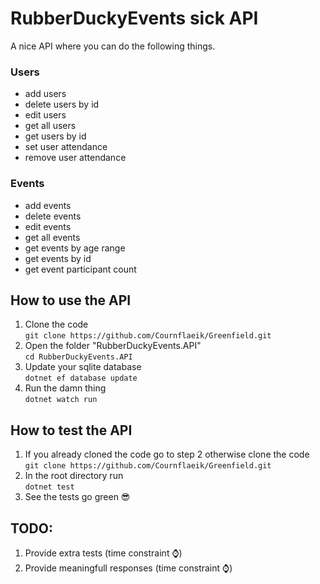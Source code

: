 # RubberDuckyEvents sick API
A nice API where you can do the following things.

### Users
- add users
- delete users by id
- edit users
- get all users
- get users by id
- set user attendance
- remove user attendance

### Events
- add events
- delete events
- edit events
- get all events
- get events by age range
- get events by id
- get event participant count

## How to use the API
1. Clone the code</br>
`git clone https://github.com/Cournflaeik/Greenfield.git`
2. Open the folder "RubberDuckyEvents.API" </br>
`cd RubberDuckyEvents.API`
3. Update your sqlite database</br>
`dotnet ef database update`
4. Run the damn thing</br>
`dotnet watch run`

## How to test the API
1. If you already cloned the code go to step 2 otherwise clone the code </br>
`git clone https://github.com/Cournflaeik/Greenfield.git`
2. In the root directory run </br>
`dotnet test`
3. See the tests go green 😎

## TODO:
1. Provide extra tests (time constraint ⌚)
2. Provide meaningfull responses (time constraint ⌚)
